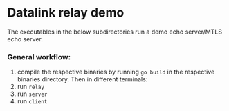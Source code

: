 # Datalink relay demo
The executables in the below subdirectories run a demo echo server/MTLS echo server.
### General workflow:


1.  compile the respective binaries by running ```go build``` in the respective binaries directory. Then in different terminals:
2. run ```relay```
3. run ```server```
4. run ```client```

